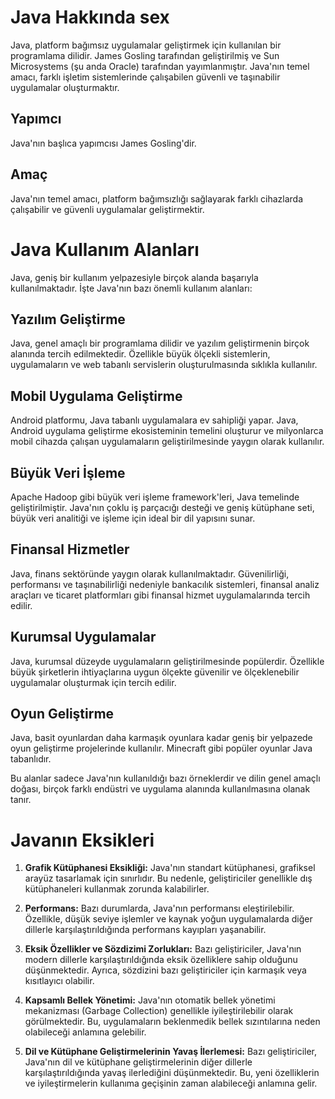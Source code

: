 # Java Hakkında sex

Java, platform bağımsız uygulamalar geliştirmek için kullanılan bir programlama dilidir. James Gosling tarafından geliştirilmiş ve Sun Microsystems (şu anda Oracle) tarafından yayımlanmıştır. Java'nın temel amacı, farklı işletim sistemlerinde çalışabilen güvenli ve taşınabilir uygulamalar oluşturmaktır.

## Yapımcı
Java'nın başlıca yapımcısı James Gosling'dir.

## Amaç
Java'nın temel amacı, platform bağımsızlığı sağlayarak farklı cihazlarda çalışabilir ve güvenli uygulamalar geliştirmektir.

# Java Kullanım Alanları

Java, geniş bir kullanım yelpazesiyle birçok alanda başarıyla kullanılmaktadır. İşte Java'nın bazı önemli kullanım alanları:

## Yazılım Geliştirme
Java, genel amaçlı bir programlama dilidir ve yazılım geliştirmenin birçok alanında tercih edilmektedir. Özellikle büyük ölçekli sistemlerin, uygulamaların ve web tabanlı servislerin oluşturulmasında sıklıkla kullanılır.

## Mobil Uygulama Geliştirme
Android platformu, Java tabanlı uygulamalara ev sahipliği yapar. Java, Android uygulama geliştirme ekosisteminin temelini oluşturur ve milyonlarca mobil cihazda çalışan uygulamaların geliştirilmesinde yaygın olarak kullanılır.

## Büyük Veri İşleme
Apache Hadoop gibi büyük veri işleme framework'leri, Java temelinde geliştirilmiştir. Java'nın çoklu iş parçacığı desteği ve geniş kütüphane seti, büyük veri analitiği ve işleme için ideal bir dil yapısını sunar.

## Finansal Hizmetler
Java, finans sektöründe yaygın olarak kullanılmaktadır. Güvenilirliği, performansı ve taşınabilirliği nedeniyle bankacılık sistemleri, finansal analiz araçları ve ticaret platformları gibi finansal hizmet uygulamalarında tercih edilir.

## Kurumsal Uygulamalar
Java, kurumsal düzeyde uygulamaların geliştirilmesinde popülerdir. Özellikle büyük şirketlerin ihtiyaçlarına uygun ölçekte güvenilir ve ölçeklenebilir uygulamalar oluşturmak için tercih edilir.

## Oyun Geliştirme
Java, basit oyunlardan daha karmaşık oyunlara kadar geniş bir yelpazede oyun geliştirme projelerinde kullanılır. Minecraft gibi popüler oyunlar Java tabanlıdır.

Bu alanlar sadece Java'nın kullanıldığı bazı örneklerdir ve dilin genel amaçlı doğası, birçok farklı endüstri ve uygulama alanında kullanılmasına olanak tanır.

# Javanın Eksikleri

1. **Grafik Kütüphanesi Eksikliği:** Java'nın standart kütüphanesi, grafiksel arayüz tasarlamak için sınırlıdır. Bu nedenle, geliştiriciler genellikle dış kütüphaneleri kullanmak zorunda kalabilirler.

2. **Performans:** Bazı durumlarda, Java'nın performansı eleştirilebilir. Özellikle, düşük seviye işlemler ve kaynak yoğun uygulamalarda diğer dillerle karşılaştırıldığında performans kayıpları yaşanabilir.

3. **Eksik Özellikler ve Sözdizimi Zorlukları:** Bazı geliştiriciler, Java'nın modern dillerle karşılaştırıldığında eksik özelliklere sahip olduğunu düşünmektedir. Ayrıca, sözdizini bazı geliştiriciler için karmaşık veya kısıtlayıcı olabilir.

4. **Kapsamlı Bellek Yönetimi:** Java'nın otomatik bellek yönetimi mekanizması (Garbage Collection) genellikle iyileştirilebilir olarak görülmektedir. Bu, uygulamaların beklenmedik bellek sızıntılarına neden olabileceği anlamına gelebilir.

5. **Dil ve Kütüphane Geliştirmelerinin Yavaş İlerlemesi:** Bazı geliştiriciler, Java'nın dil ve kütüphane geliştirmelerinin diğer dillerle karşılaştırıldığında yavaş ilerlediğini düşünmektedir. Bu, yeni özelliklerin ve iyileştirmelerin kullanıma geçişinin zaman alabileceği anlamına gelir.
